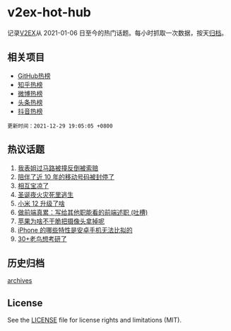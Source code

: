 # v2ex-hot-hub

 记录[V2EX](https://www.v2ex.com/)从 2021-01-06 日至今的热门话题。每小时抓取一次数据，按天[归档](archives)。
 
 ## 相关项目

- [GitHub热榜](https://github.com/lonnyzhang423/github-hot-hub)
- [知乎热榜](https://github.com/lonnyzhang423/zhihu-hot-hub)
- [微博热榜](https://github.com/lonnyzhang423/weibo-hot-hub)
- [头条热榜](https://github.com/lonnyzhang423/toutiao-hot-hub)
- [抖音热榜](https://github.com/lonnyzhang423/douyin-hot-hub)


 `更新时间：2021-12-29 19:05:05 +0800`

## 热议话题

1. [我表姐过马路被撞反倒被索赔](https://www.v2ex.com/t/825024)
1. [陪伴了近 10 年的移动号码被封停了](https://www.v2ex.com/t/824995)
1. [相互宝凉了](https://www.v2ex.com/t/824980)
1. [圣诞夜火灾死里逃生](https://www.v2ex.com/t/824977)
1. [小米 12 升级了啥](https://www.v2ex.com/t/825025)
1. [做前端真累：写给其他职能看的前端述职 (吐槽)](https://www.v2ex.com/t/825010)
1. [苹果为啥不干脆把摄像头拿掉呢](https://www.v2ex.com/t/825072)
1. [iPhone 的哪些特性是安卓手机无法比拟的](https://www.v2ex.com/t/825098)
1. [30+老鸟想考研了](https://www.v2ex.com/t/825094)

## 历史归档

[archives](archives)

## License

See the [LICENSE](LICENSE) file for license rights and limitations (MIT).
